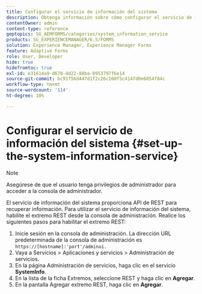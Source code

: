 ```yaml
---
title: Configurar el servicio de información del sistema
description: Obtenga información sobre cómo configurar el servicio de información del sistema.
contentOwner: admin
content-type: reference
geptopics: SG_AEMFORMS/categories/system_information_service
products: SG_EXPERIENCEMANAGER/6.5/FORMS
solution: Experience Manager, Experience Manager Forms
feature: Adaptive Forms
role: User, Developer
hide: true
hidefromtoc: true
exl-id: e31614a9-d670-4d22-88ba-8953797f6e14
source-git-commit: bc91f56d447d1f2c26c160f5c414fd0e6054f84c
workflow-type: tm+mt
source-wordcount: '114'
ht-degree: 10%

---
```


# Configurar el servicio de información del sistema {#set-up-the-system-information-service}

>[!NOTE]
> 
> Asegúrese de que el usuario tenga privilegios de administrador para acceder a la consola de administrador.

El servicio de información del sistema proporciona API de REST para recuperar información. Para utilizar el servicio de información del sistema, habilite el extremo REST desde la consola de administración. Realice los siguientes pasos para habilitar el extremo REST:

1. Inicie sesión en la consola de administración. La dirección URL predeterminada de la consola de administración es `https://[hostname]:'port'/adminui.`
1. Vaya a Servicios > Aplicaciones y servicios > Administración de servicios.
1. En la página Administración de servicios, haga clic en el servicio **SystemInfo**.
1. En la lista de la ficha Extremos, seleccione REST y haga clic en **Agregar**.
1. En la pantalla Agregar extremo REST, haga clic en **Agregar**.
